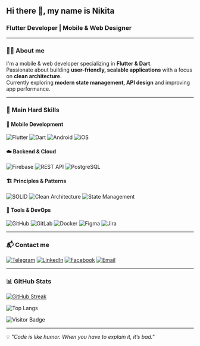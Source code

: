 <!-- Header -->
## Hi there 👋, my name is Nikita  
### Flutter Developer | Mobile & Web Designer

---

### 👨‍💻 About me
I'm a mobile & web developer specializing in **Flutter & Dart**.  
Passionate about building **user-friendly, scalable applications** with a focus on **clean architecture**.  
Currently exploring **modern state management, API design** and improving app performance.  

---

### 💼 Main Hard Skills  

#### 📱 Mobile Development  
![Flutter](https://img.shields.io/badge/-Flutter-0d1117?style=for-the-badge&logo=flutter&logoColor=45d1fd)
![Dart](https://img.shields.io/badge/-Dart-0d1117?style=for-the-badge&logo=dart&logoColor=0175c2)
![Android](https://img.shields.io/badge/-Android-0d1117?style=for-the-badge&logo=android&logoColor=3DDC84)
![iOS](https://img.shields.io/badge/-iOS-0d1117?style=for-the-badge&logo=apple&logoColor=white)

#### ☁️ Backend & Cloud  
![Firebase](https://img.shields.io/badge/-Firebase-0d1117?style=for-the-badge&logo=firebase&logoColor=FFCA28)
![REST API](https://img.shields.io/badge/-REST%20API-0d1117?style=for-the-badge&logo=postman&logoColor=FF6C37)
![PostgreSQL](https://img.shields.io/badge/-PostgreSQL-0d1117?style=for-the-badge&logo=postgresql&logoColor=336791)

#### 🏗️ Principles & Patterns  
![SOLID](https://img.shields.io/badge/-SOLID-0d1117?style=for-the-badge&logo=abstract&logoColor=white)
![Clean Architecture](https://img.shields.io/badge/-Clean%20Architecture-0d1117?style=for-the-badge&logo=archlinux&logoColor=1793d1)
![State Management](https://img.shields.io/badge/-Bloc%20/%20Provider-0d1117?style=for-the-badge&logo=redux&logoColor=764ABC)

#### 🧰 Tools & DevOps  
![GitHub](https://img.shields.io/badge/-GitHub-0d1117?style=for-the-badge&logo=github&logoColor=white)
![GitLab](https://img.shields.io/badge/-GitLab-0d1117?style=for-the-badge&logo=gitlab&logoColor=orange)
![Docker](https://img.shields.io/badge/-Docker-0d1117?style=for-the-badge&logo=docker&logoColor=2496ED)
![Figma](https://img.shields.io/badge/-Figma-0d1117?style=for-the-badge&logo=figma&logoColor=F24E1E)
![Jira](https://img.shields.io/badge/-Jira-0d1117?style=for-the-badge&logo=jira&logoColor=0052CC)  

---

### 📬 Contact me
[![Telegram](https://img.shields.io/badge/-Telegram-0d1117?style=for-the-badge&logo=Telegram&logoColor=2CA5E0)](https://t.me/andromaquehere)
[![LinkedIn](https://img.shields.io/badge/-LinkedIn-0d1117?style=for-the-badge&logo=Linkedin&logoColor=0a66c2)](https://www.linkedin.com/feed/?trk=onboarding-landing)
[![Facebook](https://img.shields.io/badge/-Facebook-0d1117?style=for-the-badge&logo=facebook&logoColor=1877f2)](https://www.facebook.com/nikita.gribkov.14)
[![Email](https://img.shields.io/badge/-Email-0d1117?style=for-the-badge&logo=gmail&logoColor=white)](mailto:your@email)

---

### 📊 GitHub Stats
[![GitHub Streak](https://streak-stats.demolab.com?user=andromaquehere&theme=dark&hide_border=true)](https://git.io/streak-stats)  

![Top Langs](https://github-readme-stats.vercel.app/api/top-langs/?username=andromaquehere&layout=compact&theme=dark)  


![Visitor Badge](https://visitor-badge.laobi.icu/badge?page_id=andromaquehere)

---

💡 *"Code is like humor. When you have to explain it, it’s bad."*  
